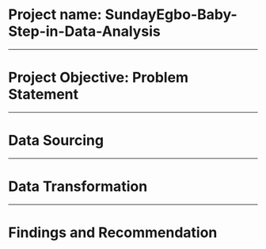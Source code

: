 # Project name: SundayEgbo-Baby-Step-in-Data-Analysis

----
# Project Objective: Problem Statement



----
# Data Sourcing



----
# Data Transformation



----
# Findings and Recommendation

